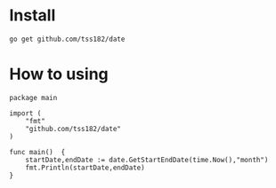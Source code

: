 # Install
    go get github.com/tss182/date

# How to using

    package main
    
    import (
    	"fmt"
    	"github.com/tss182/date"
    )
    
    func main()  {
    	startDate,endDate := date.GetStartEndDate(time.Now(),"month")
        fmt.Println(startDate,endDate)
    }
